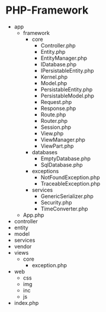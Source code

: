 # PHP-Framework

* app
    * framework
        * core
            * Controller.php
            * Entity.php
            * EntityManager.php
            * IDatabase.php
            * IPersistableEntity.php
            * Kernel.php
            * Model.php
            * PersistableEntity.php
            * PersistableModel.php
            * Request.php
            * Response.php
            * Route.php
            * Router.php
            * Session.php
            * View.php
            * ViewManager.php
            * ViewPart.php
        * databases
            * EmptyDatabase.php
            * SqlDatabase.php
        * exceptions
            * NotFoundException.php
            * TraceableException.php
        * services
            * GenericSerializer.php
            * Security.php
            * TimeConverter.php
    * App.php
* controller
* entity
* model
* services
* vendor
* views
    * core
        * exception.php
* web
    * css
    * img
    * inc
    * js
* index.php